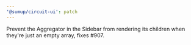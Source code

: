 ```yaml
---
'@sumup/circuit-ui': patch
---
```


Prevent the Aggregator in the Sidebar from rendering its children when they're just an empty array, fixes #907.
